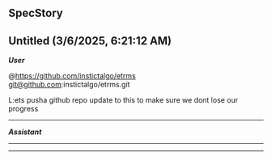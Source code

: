 ## SpecStory

## Untitled (3/6/2025, 6:21:12 AM)

_**User**_

@https://github.com/instictalgo/etrms  
git@github.com:instictalgo/etrms.git

L:ets pusha  github repo update to this to  make sure we dont lose our progress

---

_**Assistant**_



---



---

